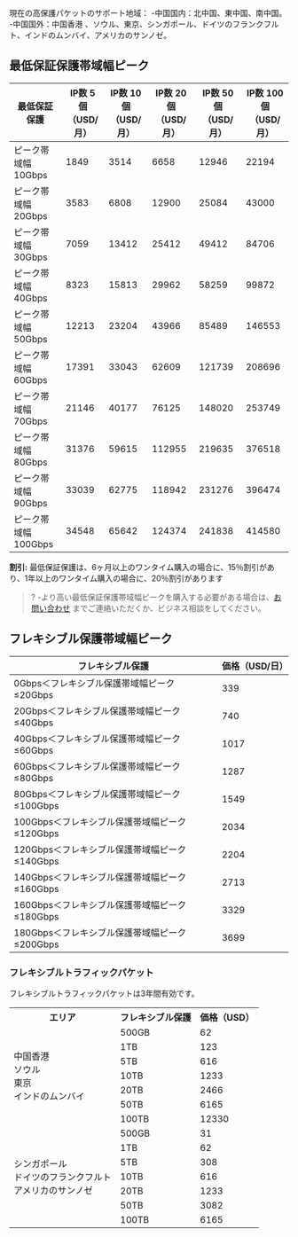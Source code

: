 現在の高保護パケットのサポート地域：
-中国国内：北中国、東中国、南中国。
-中国国外：中国香港 、ソウル、東京、シンガポール、ドイツのフランクフルト、インドのムンバイ、アメリカのサンノゼ。

## 最低保証保護帯域幅ピーク

|最低保証保護|IP数 5個（USD/月）|IP数 10個（USD/月）|IP数 20個（USD/月）|IP数 50個（USD/月）|IP数 100個（USD/月）|
|-|-|-|-|-|-|
|ピーク帯域幅 10Gbps|1849|3514|6658|12946|22194|
|ピーク帯域幅 20Gbps|3583|6808|12900|25084|43000|
|ピーク帯域幅 30Gbps|7059|13412|25412|49412|84706|
|ピーク帯域幅 40Gbps|8323|15813|29962|58259|99872|
|ピーク帯域幅 50Gbps|12213|23204|43966|85489|146553|
|ピーク帯域幅 60Gbps|17391|33043|62609|121739|208696|
|ピーク帯域幅 70Gbps|21146|40177|76125|148020|253749|
|ピーク帯域幅 80Gbps|31376|59615|112955|219635|376518|
|ピーク帯域幅 90Gbps|33039|62775|118942|231276|396474|
|ピーク帯域幅 100Gbps|34548|65642|124374|241838|414580|

**割引:** 最低保証保護は、6ヶ月以上のワンタイム購入の場合に、15％割引があり、1年以上のワンタイム購入の場合に、20％割引があります
>?
-より高い最低保証保護帯域幅ピークを購入する必要がある場合は、[お問い合わせ](https://cloud.tencent.com/about/connect) までご連絡いただくか、ビジネス相談をしてください。

## フレキシブル保護帯域幅ピーク
|フレキシブル保護|価格（USD/日）|
|---------|---------|
|0Gbps＜フレキシブル保護帯域幅ピーク≤20Gbps|339|
|20Gbps＜フレキシブル保護帯域幅ピーク≤40Gbps|740| 
|40Gbps＜フレキシブル保護帯域幅ピーク≤60Gbps|1017| 
|60Gbps＜フレキシブル保護帯域幅ピーク≤80Gbps|1287| 
|80Gbps＜フレキシブル保護帯域幅ピーク≤100Gbps|1549| 
|100Gbps＜フレキシブル保護帯域幅ピーク≤120Gbps|2034| 
|120Gbps＜フレキシブル保護帯域幅ピーク≤140Gbps|2204|
|140Gbps＜フレキシブル保護帯域幅ピーク≤160Gbps|2713|
|160Gbps＜フレキシブル保護帯域幅ピーク≤180Gbps|3329|
|180Gbps＜フレキシブル保護帯域幅ピーク≤200Gbps|3699| 

### フレキシブルトラフィックパケット
フレキシブルトラフィックパケットは3年間有効です。
<table>
<tr>
<th>エリア</th>
<th>フレキシブル保護</th>
<th>価格（USD）</th>
</tr>

<tr>
<td rowspan="7">中国香港<br>ソウル<br>東京<br>インドのムンバイ</td>

<td>500GB</td>
<td>62</td>
</tr>

<tr>
<td>1TB</td>
<td>123</td>
</tr>

<tr>
<td>5TB</td>
<td>616</td>
</tr>

<tr>
<td>10TB</td>
<td>1233</td>
</tr>

<tr>
<td>20TB</td>
<td>2466</td>
</tr>

<tr>
<td>50TB</td>
<td>6165</td>
</tr>

<tr>
<td>100TB</td>
<td>12330</td>
</tr>

<tr>
<td rowspan="7">シンガポール<br>ドイツのフランクフルト<br>アメリカのサンノゼ</td>

<td>500GB</td>
<td>31</td>
</tr>

<tr>
<td>1TB</td>
<td>62</td>
</tr>

<tr>
<td>5TB</td>
<td>308</td>
</tr>

<tr>
<td>10TB</td>
<td>616</td>
</tr>

<tr>
<td>20TB</td>
<td>1233</td>
</tr>

<tr>
<td>50TB</td>
<td>3082</td>
</tr>

<tr>
<td>100TB</td>
<td>6165</td>
</tr>
</table>
